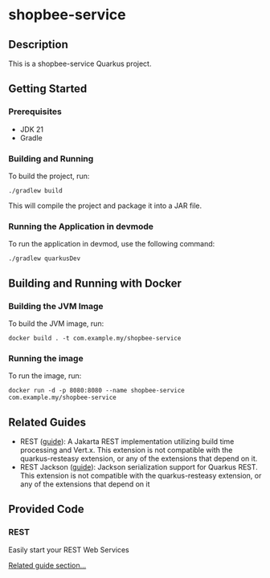 # shopbee-service

## Description

This is a shopbee-service Quarkus project.

## Getting Started

### Prerequisites

- JDK 21
- Gradle

### Building and Running

To build the project, run:

```shell
./gradlew build
```

This will compile the project and package it into a JAR file.

### Running the Application in devmode

To run the application in devmod, use the following command:

```shell
./gradlew quarkusDev
```

## Building and Running with Docker

### Building the JVM Image

To build the JVM image, run:

```shell
docker build . -t com.example.my/shopbee-service
```

### Running the image


To run the image, run:

```shell
docker run -d -p 8080:8080 --name shopbee-service com.example.my/shopbee-service
```

## Related Guides

- REST ([guide](https://quarkus.io/guides/rest)): A Jakarta REST implementation utilizing build time processing and Vert.x. This extension is not compatible with the quarkus-resteasy extension, or any of the extensions that depend on it.
- REST Jackson ([guide](https://quarkus.io/guides/rest#json-serialisation)): Jackson serialization support for Quarkus REST. This extension is not compatible with the quarkus-resteasy extension, or any of the extensions that depend on it

## Provided Code

### REST

Easily start your REST Web Services

[Related guide section...](https://quarkus.io/guides/getting-started-reactive#reactive-jax-rs-resources)

